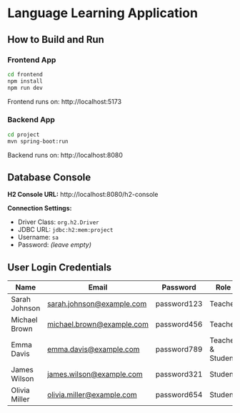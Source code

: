# Language Learning Application

## How to Build and Run

### Frontend App
```bash
cd frontend
npm install
npm run dev
```
Frontend runs on: http://localhost:5173

### Backend App
```bash
cd project
mvn spring-boot:run
```
Backend runs on: http://localhost:8080

## Database Console

**H2 Console URL:** http://localhost:8080/h2-console

**Connection Settings:**
- Driver Class: `org.h2.Driver`
- JDBC URL: `jdbc:h2:mem:project`
- Username: `sa`
- Password: *(leave empty)*

## User Login Credentials

| Name | Email | Password | Role |
|------|-------|----------|------|
| Sarah Johnson | sarah.johnson@example.com | password123 | Teacher |
| Michael Brown | michael.brown@example.com | password456 | Teacher |
| Emma Davis | emma.davis@example.com | password789 | Teacher & Student |
| James Wilson | james.wilson@example.com | password321 | Student |
| Olivia Miller | olivia.miller@example.com | password654 | Student |